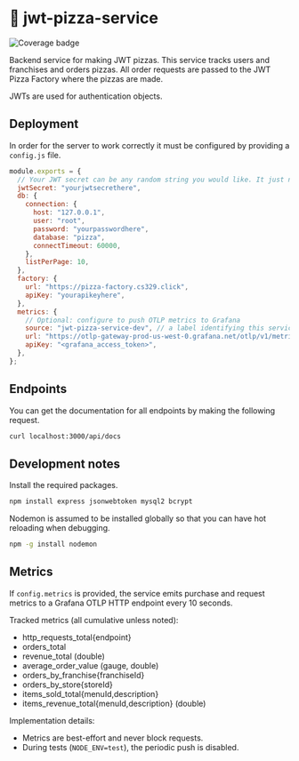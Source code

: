 # 🍕 jwt-pizza-service

![Coverage badge](https://pizza-factory.cs329.click/api/badge/liu2003/jwtpizzaservicecoverage?t=latest)

Backend service for making JWT pizzas. This service tracks users and franchises and orders pizzas. All order requests are passed to the JWT Pizza Factory where the pizzas are made.

JWTs are used for authentication objects.

## Deployment

In order for the server to work correctly it must be configured by providing a `config.js` file.

```js
module.exports = {
  // Your JWT secret can be any random string you would like. It just needs to be secret.
  jwtSecret: "yourjwtsecrethere",
  db: {
    connection: {
      host: "127.0.0.1",
      user: "root",
      password: "yourpasswordhere",
      database: "pizza",
      connectTimeout: 60000,
    },
    listPerPage: 10,
  },
  factory: {
    url: "https://pizza-factory.cs329.click",
    apiKey: "yourapikeyhere",
  },
  metrics: {
    // Optional: configure to push OTLP metrics to Grafana
    source: "jwt-pizza-service-dev", // a label identifying this service
    url: "https://otlp-gateway-prod-us-west-0.grafana.net/otlp/v1/metrics",
    apiKey: "<grafana_access_token>",
  },
};
```

## Endpoints

You can get the documentation for all endpoints by making the following request.

```sh
curl localhost:3000/api/docs
```

## Development notes

Install the required packages.

```sh
npm install express jsonwebtoken mysql2 bcrypt
```

Nodemon is assumed to be installed globally so that you can have hot reloading when debugging.

```sh
npm -g install nodemon
```

## Metrics

If `config.metrics` is provided, the service emits purchase and request metrics to a Grafana OTLP HTTP endpoint every 10 seconds.

Tracked metrics (all cumulative unless noted):

- http_requests_total{endpoint}
- orders_total
- revenue_total (double)
- average_order_value (gauge, double)
- orders_by_franchise{franchiseId}
- orders_by_store{storeId}
- items_sold_total{menuId,description}
- items_revenue_total{menuId,description} (double)

Implementation details:

- Metrics are best-effort and never block requests.
- During tests (`NODE_ENV=test`), the periodic push is disabled.
